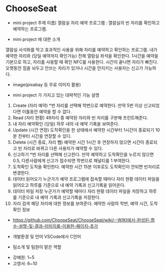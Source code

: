 # ChooseSeat

* mini project 주제
이름) 열람실 자리 예약 프로그램
: 열람실의 빈 자리를 확인하고 예약하는 프로그램. 


* mini project 에 대한 소개

열람실 사석화를 막고 효과적인 사용을 위해 자리를 예약하고 확인하는 프로그램. 내가 예약한 자리와 (당일 예약까지 확인가능) 전체 열람실 좌석을 확인한다. 1시간을 예약을 기본으로 하고, 자리를 사용할 때 확인 NFC를 사용한다. 시간이 끝나면 자리가 빠진다. 오랫동안 짐을 놔두고 안쓰는 자리가 있거나 시간을 안지키는 사용자는 신고가 가능하다.

* image(pixabay 등 무료 이미지 활용)


* mini project 가 가지고 있는 대략적인 기능 설명

1. Create (자리 예약)
 *번 자리를 선택해 학번으로 예약한다. 만약 5번 이상 신고되었다면 이틀동안 예약을 할 수 없다.
2. Read (자리 현황)
 49자리 중 예약된 자리와 빈 자리를 구분해 프린트해준다. 
3. 내 자리 예약확인 (당일)
 하루 내의 내 예약 기록을 보여준다.
4. Update (시간 연장)
 도착확인을 한 상태에서 예약한 시간부터 1시간이 종료되기 10분 전부터 시간을 연장할 수 있다.
5. Delete (시간 종료, 자리 뺌)
 예약한 시간 1시간 후 연장하지 않으면 시간이 종료되고 빈 자리로 바뀌고 다른 사용자가 예약할 수 있다.
6. 신고하기
 *번 자리를 선택해 신고한다. 만약 예약하고 도착확인을 누르지 않으면 0.5, 다른사람에게 신고가 접수되면 학번으로 패널티를 1 부여한다.
7. 도착확인
  도착을 확인한다. 예약한 시간 15분 이후로도 도착확인이 안되면 빈자리로 변경한다.
8. 데이터 읽어오기
 누군가가 예약 프로그램에 접속할 때마다 자리 현황 데이터 파일을 읽어오고 하루를 기준으로 내 예약 기록과 신고기록을 읽어온다.
9. 데이터 파일 저장
 누군가가 예약할 때마다 자리 현황 데이터 파일을 저장하고 하루를 기준으로 내 예약 기록과 신고기록을 저장한다.
10. 자리 검색
 해당 자리에 대한 정보를 보여준다. 예약한 사람의 학번, 예약 시간, 도착확인 정보
 

+ https://github.com/ChooseSeat/ChooseSeat/wiki/--WIKI에서-완성된-함수-설명-및-결과-이미지를-이용한-페이지-추가

* 개발환경 및 언어
VSCode에서 C언어 

* 팀소개 및 팀원이 맡은 역할

 - 강예원: 1~5 
 - 고영서: 6~10
